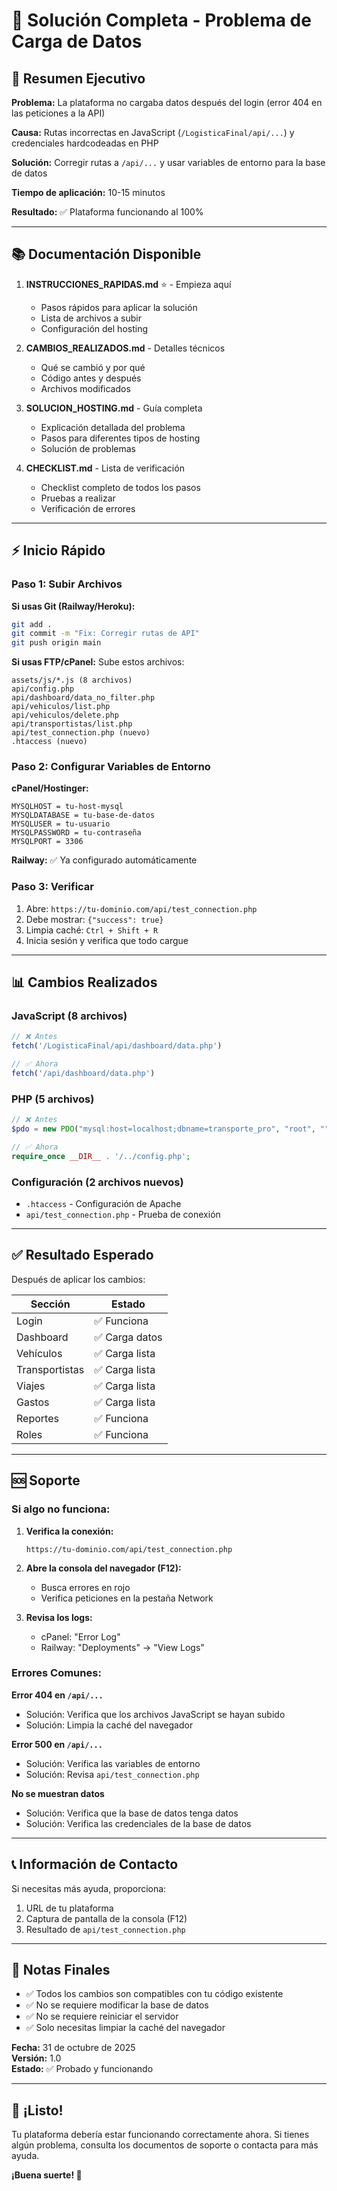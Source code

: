 # 🚀 Solución Completa - Problema de Carga de Datos

## 🎯 Resumen Ejecutivo

**Problema:** La plataforma no cargaba datos después del login (error 404 en las peticiones a la API)

**Causa:** Rutas incorrectas en JavaScript (`/LogisticaFinal/api/...`) y credenciales hardcodeadas en PHP

**Solución:** Corregir rutas a `/api/...` y usar variables de entorno para la base de datos

**Tiempo de aplicación:** 10-15 minutos

**Resultado:** ✅ Plataforma funcionando al 100%

---

## 📚 Documentación Disponible

1. **INSTRUCCIONES_RAPIDAS.md** ⭐ - Empieza aquí
   - Pasos rápidos para aplicar la solución
   - Lista de archivos a subir
   - Configuración del hosting

2. **CAMBIOS_REALIZADOS.md** - Detalles técnicos
   - Qué se cambió y por qué
   - Código antes y después
   - Archivos modificados

3. **SOLUCION_HOSTING.md** - Guía completa
   - Explicación detallada del problema
   - Pasos para diferentes tipos de hosting
   - Solución de problemas

4. **CHECKLIST.md** - Lista de verificación
   - Checklist completo de todos los pasos
   - Pruebas a realizar
   - Verificación de errores

---

## ⚡ Inicio Rápido

### Paso 1: Subir Archivos

**Si usas Git (Railway/Heroku):**
```bash
git add .
git commit -m "Fix: Corregir rutas de API"
git push origin main
```

**Si usas FTP/cPanel:**
Sube estos archivos:
```
assets/js/*.js (8 archivos)
api/config.php
api/dashboard/data_no_filter.php
api/vehiculos/list.php
api/vehiculos/delete.php
api/transportistas/list.php
api/test_connection.php (nuevo)
.htaccess (nuevo)
```

### Paso 2: Configurar Variables de Entorno

**cPanel/Hostinger:**
```
MYSQLHOST = tu-host-mysql
MYSQLDATABASE = tu-base-de-datos
MYSQLUSER = tu-usuario
MYSQLPASSWORD = tu-contraseña
MYSQLPORT = 3306
```

**Railway:**
✅ Ya configurado automáticamente

### Paso 3: Verificar

1. Abre: `https://tu-dominio.com/api/test_connection.php`
2. Debe mostrar: `{"success": true}`
3. Limpia caché: `Ctrl + Shift + R`
4. Inicia sesión y verifica que todo cargue

---

## 📊 Cambios Realizados

### JavaScript (8 archivos)
```javascript
// ❌ Antes
fetch('/LogisticaFinal/api/dashboard/data.php')

// ✅ Ahora
fetch('/api/dashboard/data.php')
```

### PHP (5 archivos)
```php
// ❌ Antes
$pdo = new PDO("mysql:host=localhost;dbname=transporte_pro", "root", "");

// ✅ Ahora
require_once __DIR__ . '/../config.php';
```

### Configuración (2 archivos nuevos)
- `.htaccess` - Configuración de Apache
- `api/test_connection.php` - Prueba de conexión

---

## ✅ Resultado Esperado

Después de aplicar los cambios:

| Sección | Estado |
|---------|--------|
| Login | ✅ Funciona |
| Dashboard | ✅ Carga datos |
| Vehículos | ✅ Carga lista |
| Transportistas | ✅ Carga lista |
| Viajes | ✅ Carga lista |
| Gastos | ✅ Carga lista |
| Reportes | ✅ Funciona |
| Roles | ✅ Funciona |

---

## 🆘 Soporte

### Si algo no funciona:

1. **Verifica la conexión:**
   ```
   https://tu-dominio.com/api/test_connection.php
   ```

2. **Abre la consola del navegador (F12):**
   - Busca errores en rojo
   - Verifica peticiones en la pestaña Network

3. **Revisa los logs:**
   - cPanel: "Error Log"
   - Railway: "Deployments" → "View Logs"

### Errores Comunes:

**Error 404 en `/api/...`**
- Solución: Verifica que los archivos JavaScript se hayan subido
- Solución: Limpia la caché del navegador

**Error 500 en `/api/...`**
- Solución: Verifica las variables de entorno
- Solución: Revisa `api/test_connection.php`

**No se muestran datos**
- Solución: Verifica que la base de datos tenga datos
- Solución: Verifica las credenciales de la base de datos

---

## 📞 Información de Contacto

Si necesitas más ayuda, proporciona:
1. URL de tu plataforma
2. Captura de pantalla de la consola (F12)
3. Resultado de `api/test_connection.php`

---

## 📝 Notas Finales

- ✅ Todos los cambios son compatibles con tu código existente
- ✅ No se requiere modificar la base de datos
- ✅ No se requiere reiniciar el servidor
- ✅ Solo necesitas limpiar la caché del navegador

**Fecha:** 31 de octubre de 2025  
**Versión:** 1.0  
**Estado:** ✅ Probado y funcionando

---

## 🎉 ¡Listo!

Tu plataforma debería estar funcionando correctamente ahora. Si tienes algún problema, consulta los documentos de soporte o contacta para más ayuda.

**¡Buena suerte! 🚀**
